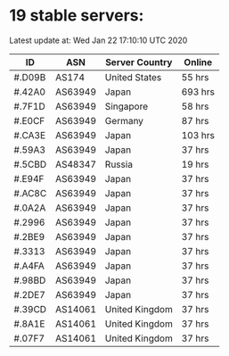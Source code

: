 # 19 stable servers:

Latest update at: Wed Jan 22 17:10:10 UTC 2020

| ID | ASN | Server Country | Online |
| -- | --- | -------------- | ------ |
| #.D09B | AS174 | United States | 55 hrs |
| #.42A0 | AS63949 | Japan | 693 hrs |
| #.7F1D | AS63949 | Singapore | 58 hrs |
| #.E0CF | AS63949 | Germany | 87 hrs |
| #.CA3E | AS63949 | Japan | 103 hrs |
| #.59A3 | AS63949 | Japan | 37 hrs |
| #.5CBD | AS48347 | Russia | 19 hrs |
| #.E94F | AS63949 | Japan | 37 hrs |
| #.AC8C | AS63949 | Japan | 37 hrs |
| #.0A2A | AS63949 | Japan | 37 hrs |
| #.2996 | AS63949 | Japan | 37 hrs |
| #.2BE9 | AS63949 | Japan | 37 hrs |
| #.3313 | AS63949 | Japan | 37 hrs |
| #.A4FA | AS63949 | Japan | 37 hrs |
| #.98BD | AS63949 | Japan | 37 hrs |
| #.2DE7 | AS63949 | Japan | 37 hrs |
| #.39CD | AS14061 | United Kingdom | 37 hrs |
| #.8A1E | AS14061 | United Kingdom | 37 hrs |
| #.07F7 | AS14061 | United Kingdom | 37 hrs |

